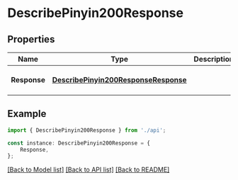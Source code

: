 # DescribePinyin200Response


## Properties

Name | Type | Description | Notes
------------ | ------------- | ------------- | -------------
**Response** | [**DescribePinyin200ResponseResponse**](DescribePinyin200ResponseResponse.md) |  | [optional] [default to undefined]

## Example

```typescript
import { DescribePinyin200Response } from './api';

const instance: DescribePinyin200Response = {
    Response,
};
```

[[Back to Model list]](../README.md#documentation-for-models) [[Back to API list]](../README.md#documentation-for-api-endpoints) [[Back to README]](../README.md)
